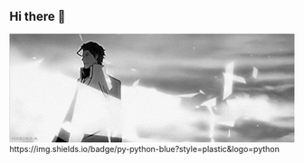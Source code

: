 ## Hi there 👋

<img src="https://github.com/cylean/cylean/blob/main/Aizen.gif" alt="The unlimited" width="800">
https://img.shields.io/badge/py-python-blue?style=plastic&logo=python
